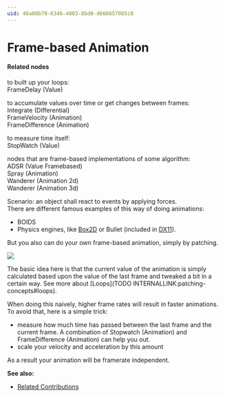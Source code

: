 ```yaml
---
uid: 46a08b79-6346-4803-8bd0-d6666570b5c8
---
```


# Frame-based Animation

#### Related nodes
to built up your loops:  
<span class="node">FrameDelay (Value)</span>  

to accumulate values over time or get changes between frames:  
<span class="node">Integrate (Differential)</span>  
<span class="node">FrameVelocity (Animation)</span>  
<span class="node">FrameDifference (Animation)</span>  

to measure time itself:  
<span class="node">StopWatch (Value)</span>  

nodes that are frame-based implementations of some algorithm:  
<span class="node">ADSR (Value Framebased)</span>  
<span class="node">Spray (Animation)</span>  
<span class="node">Wanderer (Animation 2d)</span>  
<span class="node">Wanderer (Animation 3d)</span>  



Scenario: an object shall react to events by applying forces.   
There are different famous examples of this way of doing animations:  
* BOIDS  
* Physics engines, like <a href="https://vvvv.org/contribution/box2d" class="extURL contribution" target="_blank">Box2D</a> or Bullet (included in <a href="https://vvvv.org/contribution/directx11-nodes" class="extURL contribution" target="_blank">DX11</a>).  

But you also can do your own frame-based animation, simply by patching.  

![](~/img/FeedbackLoops_Understanding2_0.png "")  

The basic idea here is that the current value of the animation is simply calculated based upon the value of the last frame and tweaked a bit in a certain way. See more about [Loops](TODO INTERNALLINK:patching-concepts#loops).  

When doing this naively, higher frame rates will result in faster animations. To avoid that, here is a simple trick:   

* measure how much time has passed between the last frame and the current frame. A combination of <span class="node">Stopwatch (Animation)</span> and <span class="node"> FrameDifference (Animation)</span> can help you out.  
* scale your velocity and acceleration by this amount  

As a result your animation will be framerate independent.  

**See also:**  
* <a href="https://vvvv.org/contributions/1353+1351+2439+1352+7934+2438+1354+1355/3402+3400+2492+7216" class="extURL" target="_blank">Related Contributions</a>  



